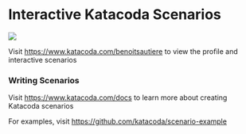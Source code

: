 # Interactive Katacoda Scenarios

[![](http://shields.katacoda.com/katacoda/benoitsautiere/count.svg)](https://www.katacoda.com/benoitsautiere "Get your profile on Katacoda.com")

Visit https://www.katacoda.com/benoitsautiere to view the profile and interactive scenarios

### Writing Scenarios
Visit https://www.katacoda.com/docs to learn more about creating Katacoda scenarios

For examples, visit https://github.com/katacoda/scenario-example

